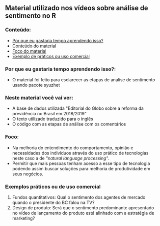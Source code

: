 ## Material utilizado nos vídeos sobre análise de sentimento no R 

### Conteúdo:
  * [Por que eu gastaria tempo aprendendo isso?](#Por-que-eu-gastaria-tempo-aprendendo-isso?)
  * [Conteúdo do material](#Neste-material-você-vai-ver)
  * [Foco do material](#Foco)        
  * [Exemplo de práticos ou uso comercial](#Exemplos-práticos-ou-de-uso-comercial)

### Por que eu gastaria tempo aprendendo isso?:
- O material foi feito para esclarecer as etapas de analise de sentimento usando pacote syuzhet

### Neste material você vai ver:
- A base de dados utilizada "Editorial do Globo sobre a reforma da previdência no Brasil em 2018/2019"
- O texto utilizado traduzido para o inglês 
- O código com as etapas de análise com os comentários

### Foco: 
- Na melhoria do entendimento do comportamento, opinião e necessidades dos indivíduos através do uso prático de tecnologias neste caso a de *"natural language processing"*. 
- Permitir que mais pessoas tenham acesso a esse tipo de tecnologia podendo assim buscar soluções para melhoria de produtividade em seus negócios.

### Exemplos práticos ou de uso comercial
  1. Fundos quantitativos: Qual o sentimento dos agentes de mercado quando o presidente do BC falou na TV?
  2. Design de produto: Será que o sentimento predominante apresentado no vídeo de lançamento do produto está alinhado com a estratégia de marketing?
  
